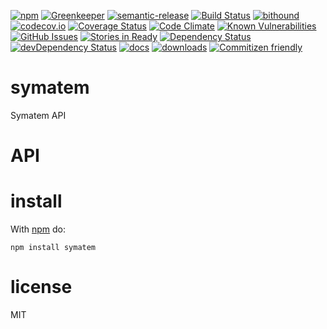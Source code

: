 [![npm](https://img.shields.io/npm/v/node-symatem.svg)](https://www.npmjs.com/package/node-symatem)
[![Greenkeeper](https://badges.greenkeeper.io/arlac77/node-symatem.svg)](https://greenkeeper.io/)
[![semantic-release](https://img.shields.io/badge/%20%20%F0%9F%93%A6%F0%9F%9A%80-semantic--release-e10079.svg)](https://github.com/arlac77/node-symatem)
[![Build Status](https://secure.travis-ci.org/arlac77/node-symatem.png)](http://travis-ci.org/arlac77/node-symatem)
[![bithound](https://www.bithound.io/github/arlac77/node-symatem/badges/score.svg)](https://www.bithound.io/github/arlac77/node-symatem)
[![codecov.io](http://codecov.io/github/arlac77/node-symatem/coverage.svg?branch=master)](http://codecov.io/github/arlac77/node-symatem?branch=master)
[![Coverage Status](https://coveralls.io/repos/arlac77/node-symatem/badge.svg)](https://coveralls.io/r/arlac77/node-symatem)
[![Code Climate](https://codeclimate.com/github/arlac77/node-symatem/badges/gpa.svg)](https://codeclimate.com/github/arlac77/node-symatem)
[![Known Vulnerabilities](https://snyk.io/test/github/arlac77/node-symatem/badge.svg)](https://snyk.io/test/github/arlac77/node-symatem)
[![GitHub Issues](https://img.shields.io/github/issues/arlac77/node-symatem.svg?style=flat-square)](https://github.com/arlac77/node-symatem/issues)
[![Stories in Ready](https://badge.waffle.io/arlac77/node-symatem.svg?label=ready&title=Ready)](http://waffle.io/arlac77/node-symatem)
[![Dependency Status](https://david-dm.org/arlac77/node-symatem.svg)](https://david-dm.org/arlac77/node-symatem)
[![devDependency Status](https://david-dm.org/arlac77/node-symatem/dev-status.svg)](https://david-dm.org/arlac77/node-symatem#info=devDependencies)
[![docs](http://inch-ci.org/github/arlac77/node-symatem.svg?branch=master)](http://inch-ci.org/github/arlac77/node-symatem)
[![downloads](http://img.shields.io/npm/dm/node-symatem.svg?style=flat-square)](https://npmjs.org/package/node-symatem)
[![Commitizen friendly](https://img.shields.io/badge/commitizen-friendly-brightgreen.svg)](http://commitizen.github.io/cz-cli/)

# symatem
Symatem API

# API

# install

With [npm](http://npmjs.org) do:

```shell
npm install symatem
```

# license

MIT

